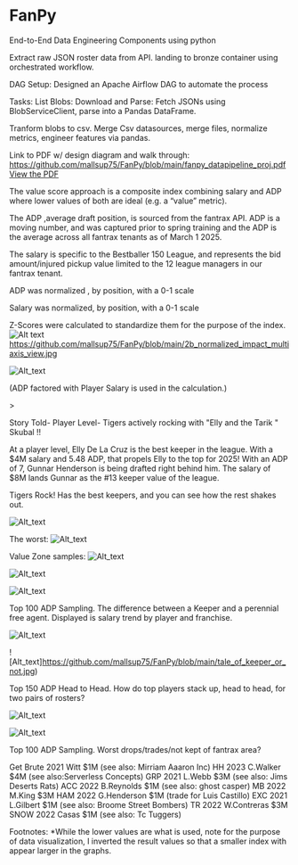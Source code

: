 # FanPy
End-to-End Data Engineering Components using python 

Extract raw JSON roster data from API. landing to bronze container using orchestrated workflow.

 DAG Setup: Designed an Apache Airflow DAG to automate the process

Tasks: List Blobs: Download and Parse: Fetch JSONs using BlobServiceClient, parse into a Pandas DataFrame.

Tranform blobs to csv. Merge Csv datasources, merge files, normalize metrics, engineer features via pandas.

Link to PDF w/ design diagram and walk through: 
https://github.com/mallsup75/FanPy/blob/main/fanpy_datapipeline_proj.pdf
[View the PDF](https://github.com/mallsup75/FanPy/blob/main/fanpy_datapipeline_proj.pdf)
 
The value score approach is a composite index combining salary and ADP where lower values of both are ideal (e.g. a “value” metric). 

The ADP ,average draft position, is sourced  from the fantrax API.
ADP is a moving number, and was captured prior to spring training and the ADP is the average across all fantrax tenants as of March 1 2025. 
 
The salary is specific to the Bestballer 150 League, and represents the bid amount/injured pickup value limited to the 12 league managers in our fantrax tenant. 

ADP was normalized , by position, with a 0-1 scale 

Salary was normalized, by position, with a 0-1 scale 

Z-Scores were calculated to standardize them for the purpose of the index.
![Alt text](https://github.com/mallsup75/FanPy/blob/main/2b_normalized_impact_multiaxis_view.jpg)
https://github.com/mallsup75/FanPy/blob/main/2b_normalized_impact_multiaxis_view.jpg

![Alt_text](https://github.com/mallsup75/FanPy/blob/main/OFD_normalized_impact_multiaxis_view.jpg)

(ADP factored with Player Salary is used in the calculation.) 

<All data sourced from fantrax is sourced api via python using apache airflow >>

Story Told- Player Level- Tigers actively rocking with "Elly and the Tarik " Skubal !! 

At a player level, Elly De La Cruz is the best keeper in the league. With a $4M salary and 5.48 ADP, that propels Elly to the top for 2025!  With an ADP of 7, Gunnar Henderson is being drafted right behind him. The salary of $8M lands Gunnar as the #13 keeper value of the league.
 
Tigers Rock! Has the best keepers, and you can see how the rest shakes out.  

![Alt_text](https://github.com/mallsup75/FanPy/blob/main/top_value_zone.jpg)

The worst:
![Alt_text](https://github.com/mallsup75/FanPy/blob/main/worst_value_zone.jpg)

Value Zone samples:
![Alt_text](https://github.com/mallsup75/FanPy/blob/main/1b_value_zone.jpg)

![Alt_text](https://github.com/mallsup75/FanPy/blob/main/P_value_zone.jpg)

![Alt_text](https://github.com/mallsup75/FanPy/blob/main/SS_value_zone.jpg)

Top 100 ADP Sampling. The difference between a Keeper and a perennial free agent. Displayed is salary trend by player and franchise.

![Alt_text](https://github.com/mallsup75/FanPy/blob/main/spark_overyear_sample.jpg)

![Alt_text]https://github.com/mallsup75/FanPy/blob/main/tale_of_keeper_or_not.jpg)

Top 150 ADP Head to Head.
How do top players stack up, head to head, for two pairs of rosters?


![Alt_text](https://github.com/mallsup75/FanPy/blob/main/ham_v_steamers.jpg)

![Alt_text](https://github.com/mallsup75/FanPy/blob/main/snow_v_bluberry.jpg)

Top 100 ADP Sampling.
Worst drops/trades/not kept of fantrax area?

Get Brute 2021 Witt $1M (see also: Mirriam Aaaron Inc)
HH 2023 C.Walker $4M (see also:Serverless Concepts)
GRP 2021 L.Webb $3M (see also: Jims Deserts Rats)
ACC 2022 B.Reynolds $1M (see also: ghost casper)
MB 2022 M.King $3M
HAM 2022 G.Henderson $1M (trade for Luis Castillo)
EXC 2021 L.Gilbert $1M (see also: Broome Street Bombers)
TR 2022 W.Contreras $3M
SNOW 2022 Casas $1M  (see also: Tc Tuggers)


Footnotes:
 *While the lower values are what is used, note for the purpose of data visualization, I inverted the result values so that a smaller index with appear larger in the graphs.

